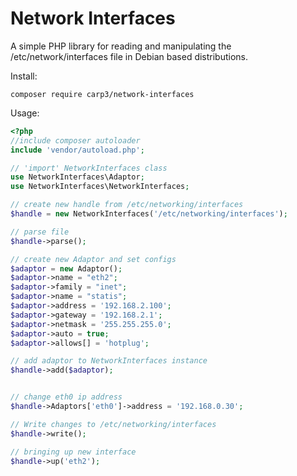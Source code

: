 # Network Interfaces
A simple PHP library for reading and manipulating the /etc/network/interfaces file in Debian based distributions. 

Install:

```
composer require carp3/network-interfaces
```

Usage: 
```php 
<?php
//include composer autoloader
include 'vendor/autoload.php';

// 'import' NetworkInterfaces class
use NetworkInterfaces\Adaptor;
use NetworkInterfaces\NetworkInterfaces;

// create new handle from /etc/networking/interfaces
$handle = new NetworkInterfaces('/etc/networking/interfaces');

// parse file
$handle->parse();

// create new Adaptor and set configs
$adaptor = new Adaptor();
$adaptor->name = "eth2";
$adaptor->family = "inet";
$adaptor->name = "statis";
$adaptor->address = '192.168.2.100';
$adaptor->gateway = '192.168.2.1';
$adaptor->netmask = '255.255.255.0';
$adaptor->auto = true;
$adaptor->allows[] = 'hotplug';

// add adaptor to NetworkInterfaces instance
$handle->add($adaptor);


// change eth0 ip address
$handle->Adaptors['eth0']->address = '192.168.0.30';

// Write changes to /etc/networking/interfaces
$handle->write();

// bringing up new interface
$handle->up('eth2');
````

